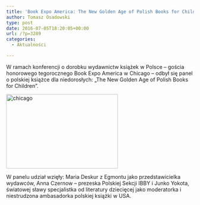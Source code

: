 ```yaml
---
title: 'Book Expo America: The New Golden Age of Polish Books for Children'
author: Tomasz Osadowski
type: post
date: 2016-07-05T18:20:05+00:00
url: /?p=3289
categories:
  - Aktualności

---
```

W ramach konferencji o dorobku wydawnictw książek w Polsce &#8211; gościa honorowego tegorocznego Book Expo America w Chicago &#8211; odbył się panel o polskiej książce dla niedorosłych: &#8222;The New Golden Age of <span class="highlightNode">Polish</span> Books for Children&#8221;.

<img class="alignnone size-medium wp-image-3290" src="http://www.ibby.pl/wp-content/uploads/2016/07/chicago-300x200.jpg" alt="chicago" width="300" height="200" srcset="http://www.ibby.pl/wp-content/uploads/2016/07/chicago-300x200.jpg 300w, http://www.ibby.pl/wp-content/uploads/2016/07/chicago-150x100.jpg 150w, http://www.ibby.pl/wp-content/uploads/2016/07/chicago-768x511.jpg 768w, http://www.ibby.pl/wp-content/uploads/2016/07/chicago-800x533.jpg 800w, http://www.ibby.pl/wp-content/uploads/2016/07/chicago.jpg 960w" sizes="(max-width: 300px) 100vw, 300px" />

W panelu udział wzięły: Maria Deskur z Egmontu jako przedstawicielka wydawców, Anna Czernow &#8211; prezeska Polskiej Sekcji <span class="highlightNode">IBBY</span> i Junko Yokota, światowej sławy specjalistka od literatury dziecięcej jako moderatorka i niestrudzona ambasadorka polskiej książki w USA.

